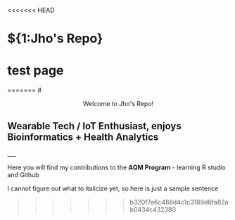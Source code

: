 <<<<<<< HEAD
# ${1:Jho's Repo}
# test page 
=======
#<center> Welcome to Jho's Repo! </center>
<h2> Wearable Tech / IoT Enthusiast, enjoys Bioinformatics + Health Analytics </h2>
___
<p> Here you will find my contributions to the <strong>AQM Program</strong> - learning R studio and Github </strong>

I cannot figure out what to italicize yet, so here is just a sample sentence </em>
>>>>>>> b320f7a6c488d4c1c3189d6fa82ab0434c432380
